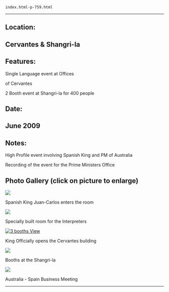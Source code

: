 
    index.html-p-759.html
----------------------------------------------------------

## Location:

## Cervantes &amp; Shangri-la

## Features:

Single Language event at Offices

of Cervantes

2 Booth event at Shangri-la for 400 people

## Date:

## June 2009

## Notes:

High Profile event involving Spanish King and PM of Australia

Recording of the event for the Prime Ministers Office

## Photo Gallery (click on picture to enlarge)

[ ![ ](wp-content/uploads/2011/09/Spain-king-visit-king_s.jpg)](wp-content/uploads/2011/09/Spain-king-visit-king_l.jpg)

Spanish King Juan-Carlos enters the room

[ ![  ](wp-content/uploads/2011/09/Spain-king-visit-interpreter-room_s.jpg )](wp-content/uploads/2011/09/Spain-king-visit-interpreter-room_l.jpg)

Specially built room for the Interpreters

[ ![3 booths View](wp-content/uploads/2011/09/Spain-king-vist-Cervantes_s.jpg )](wp-content/uploads/2011/09/Spain-king-vist-Cervantes_l.jpg)

King Officially opens the Cervantes building

[ ![ ](wp-content/uploads/2011/09/Spain-king-visit-booths_s.jpg)](wp-content/uploads/2011/09/Spain-king-visit-booths_l.jpg)

Booths at the Shangri-la

[ ![  ](wp-content/uploads/2011/09/Spain-king-visit-meeting_s.jpg)](wp-content/uploads/2011/09/Spain-king-visit-meeting_l.jpg)

Australia - Spain Business Meeting




----------------------------------------------------------
